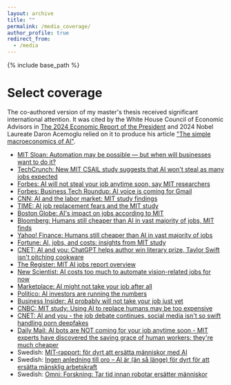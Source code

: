 ```yaml
---
layout: archive
title: ""
permalink: /media_coverage/
author_profile: true
redirect_from:
  - /media
---
```


{% include base_path %}

Select coverage
======

The co-authored version of my master's thesis received significant international attention. It was cited by the White House Council of Economic Advisors in [The 2024 Economic Report of the President](https://bidenwhitehouse.archives.gov/cea/written-materials/2024/03/21/the-2024-economic-report-of-the-president/) and 2024 Nobel Laureate Daron Acemoglu relied on it to produce his article ["The simple macroeconomics of AI"](https://academic.oup.com/economicpolicy/article/40/121/13/7728473).

* [MIT Sloan: Automation may be possible — but when will businesses want to do it?](https://mitsloan.mit.edu/ideas-made-to-matter/automation-may-be-possible-when-will-businesses-want-to-do-it)
* [TechCrunch: New MIT CSAIL study suggests that AI won't steal as many jobs expected](https://techcrunch.com/2024/01/22/new-mit-csail-study-suggests-that-ai-wont-steal-as-many-jobs-expected/)
* [Forbes: AI will not steal your job anytime soon, say MIT researchers](https://www.forbes.com/sites/gilpress/2024/01/22/ai-will-not-steal-your-job-anytime-soon-say-mit-researchers/)
* [Forbes: Business Tech Roundup: AI voice is coming for Gmail](https://www.forbes.com/sites/quickerbettertech/2024/01/28/business-tech-roundup-ai-voice-is-coming-for-gmail/)
* [CNN: AI and the labor market: MIT study findings](https://edition.cnn.com/2024/01/22/tech/ai-labor-market-mit-study/index.html)
* [TIME: AI job replacement fears and the MIT study](https://time.com/6565026/ai-job-replacement-mit-study/)
* [Boston Globe: AI's impact on jobs according to MIT](https://www.bostonglobe.com/2024/01/22/business/ai-jobs-mit/)
* [Bloomberg: Humans still cheaper than AI in vast majority of jobs, MIT finds](https://www.bloomberg.com/news/articles/2024-01-22/humans-still-cheaper-than-ai-in-vast-majority-of-jobs-mit-finds?srnd=undefined)
* [Yahoo! Finance: Humans still cheaper than AI in vast majority of jobs](https://finance.yahoo.com/news/humans-still-cheaper-ai-vast-120000235.html)
* [Fortune: AI, jobs, and costs: insights from MIT study](https://fortune.com/2024/01/22/ai-jobs-humans-cost-mit-study/)
* [CNET: AI and you: ChatGPT helps author win literary prize, Taylor Swift isn't pitching cookware](https://www.cnet.com/tech/computing/ai-and-you-chatgpt-helps-author-win-literary-prize-taylor-swift-isnt-pitching-cookware/)
* [The Register: MIT AI jobs report overview](https://www.theregister.com/2024/01/22/mit_ai_jobs_report/)
* [New Scientist: AI costs too much to automate vision-related jobs for now](https://www.newscientist.com/article/2413386-ai-costs-too-much-to-automate-vision-related-jobs-for-now/)
* [Marketplace: AI might not take your job after all](https://www.marketplace.org/story/2024/01/22/ai-might-not-take-your-job-after-all)
* [Politico: AI investors are running the numbers](https://www.politico.com/newsletters/future-pulse/2024/01/22/ai-investors-are-running-the-numbers-00136876)
* [Business Insider: AI probably will not take your job just yet](https://www.businessinsider.com/ai-probably-will-not-take-your-job-just-yet-2024-1)
* [CNBC: MIT study: Using AI to replace humans may be too expensive](https://www.cnbc.com/2024/02/02/mit-study-using-ai-to-replace-humans-may-be-too-expensive.html)
* [CNET: AI and you - the job debate continues, social media isn't so swift handling porn deepfakes](https://www.cnet.com/tech/computing/ai-and-you-the-job-debate-continues-social-media-isnt-so-swift-handling-porn-deepfakes/)
* [Daily Mail: AI bots are NOT coming for your job anytime soon - MIT experts have discovered the saving grace of human workers: they're much cheaper](https://www.dailymail.co.uk/news/article-12997273/AI-bots-job-MIT-automation-human-wages.html)
* Swedish: [MIT-rapport: för dyrt att ersätta människor med AI](https://computersweden.se/article/1297982/mit-rapport-for-dyrt-att-ersatta-manniskor-med-ai.html)
* Swedish: [Ingen anledning till oro – AI är (än så länge) för dyrt för att ersätta mänsklig arbetskraft](https://www.breakit.se/artikel/39008/ingen-anledning-till-oro-ai-ar-an-sa-lange-for-dyrt-for-att-ersatta-mansklig-arbetskraft)
* Swedish: [Omni: Forskning: Tar tid innan robotar ersätter människor](https://omni.se/forskning-tar-tid-innan-robotar-ersatter-manniskor/a/BWO2Vw)


